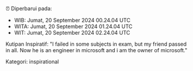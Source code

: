 ⏰ Diperbarui pada:
- WIB: Jumat, 20 September 2024 00.24.04 UTC
- WITA: Jumat, 20 September 2024 01.24.04 UTC
- WIT: Jumat, 20 September 2024 02.24.04 UTC

Kutipan Inspiratif:
"I failed in some subjects in exam, but my friend passed in all. Now he is an engineer in microsoft and i am the owner of microsoft."


Kategori: inspirational

